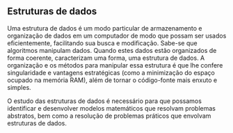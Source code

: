 ## Estruturas de dados

Uma estrutura de dados é um modo particular de armazenamento e organização de dados em um computador de modo que possam ser usados eficientemente, facilitando sua busca e modificação. Sabe-se que algoritmos manipulam dados. Quando estes dados estão organizados de forma coerente, caracterizam uma forma, uma estrutura de dados. A organização e os métodos para manipular essa estrutura é que lhe confere singularidade e vantagens estratégicas (como a minimização do espaço ocupado na memória RAM), além de tornar o código-fonte mais enxuto e simples.

O estudo das estruturas de dados é necessário para que possamos identificar e desenvolver modelos matemáticos que resolvam problemas abstratos, bem como a resolução de problemas práticos que envolvam estruturas de dados.